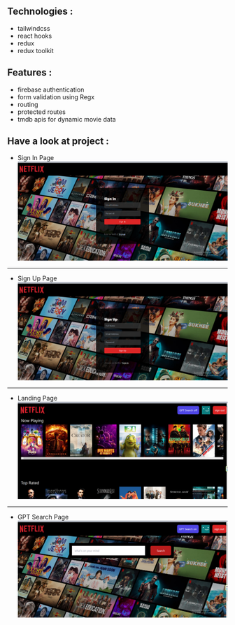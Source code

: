 ## Technologies :
- tailwindcss
- react hooks
- redux
- redux toolkit
## Features  :
- firebase authentication
- form validation using Regx
- routing
- protected routes
- tmdb apis for dynamic movie data
## Have a look at project :
- Sign In Page
![landing page](./project-images/sign-in.png "a title")
---
- Sign Up Page
![landing page](./project-images//sign-up.png "a title")
---
- Landing Page
![landing page](./project-images/landing-page.png "a title")
---
- GPT Search Page
![landing page](./project-images//gpt-search-on.png "a title")


